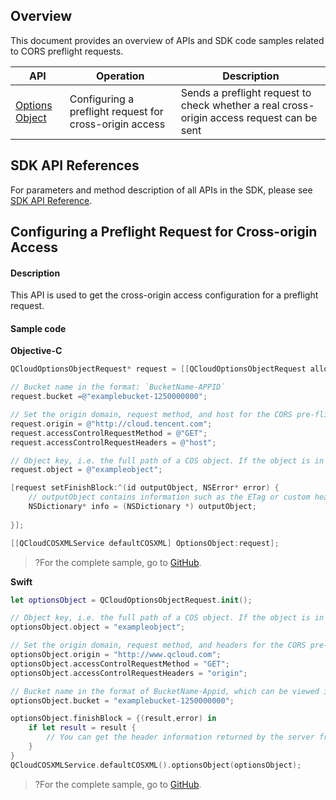 <!--
 * @Author: your name
 * @Date: 2020-12-07 10:53:33
 * @LastEditTime: 2021-06-08 09:27:54
 * @LastEditors: your name
 * @Description: In User Settings Edit
-->
## Overview

This document provides an overview of APIs and SDK code samples related to CORS preflight requests.

| API | Operation | Description |
| ------------------------------------------------------------ | -------------- | ----------------------------------------- |
| [Options Object](https://intl.cloud.tencent.com/document/product/436/8288) | Configuring a preflight request for cross-origin access | Sends a preflight request to check whether a real cross-origin access request can be sent |

## SDK API References

For parameters and method description of all APIs in the SDK, please see [SDK API Reference](https://cos-ios-sdk-doc-1253960454.file.myqcloud.com/).

## Configuring a Preflight Request for Cross-origin Access

#### Description
This API is used to get the cross-origin access configuration for a preflight request.

#### Sample code
**Objective-C**

[//]: # (.cssg-snippet-option-object)
```objective-c
QCloudOptionsObjectRequest* request = [[QCloudOptionsObjectRequest alloc] init];

// Bucket name in the format: `BucketName-APPID`
request.bucket =@"examplebucket-1250000000";

// Set the origin domain, request method, and host for the CORS pre-flight request.
request.origin = @"http://cloud.tencent.com";
request.accessControlRequestMethod = @"GET";
request.accessControlRequestHeaders = @"host";

// Object key, i.e. the full path of a COS object. If the object is in a directory, the path should be "video/xxx/movie.mp4"
request.object = @"exampleobject";

[request setFinishBlock:^(id outputObject, NSError* error) {
    // outputObject contains information such as the ETag or custom headers in the response.
    NSDictionary* info = (NSDictionary *) outputObject;
    
}];

[[QCloudCOSXMLService defaultCOSXML] OptionsObject:request];
```

>?For the complete sample, go to [GitHub](https://github.com/tencentyun/cos-snippets/tree/master/iOS/Objc/Examples/cases/BucketCORS.m).

**Swift**

[//]: # (.cssg-snippet-option-object)
```swift
let optionsObject = QCloudOptionsObjectRequest.init();

// Object key, i.e. the full path of a COS object. If the object is in a directory, the path should be "video/xxx/movie.mp4"
optionsObject.object = "exampleobject";

// Set the origin domain, request method, and headers for the CORS pre-flight request.
optionsObject.origin = "http://www.qcloud.com";
optionsObject.accessControlRequestMethod = "GET";
optionsObject.accessControlRequestHeaders = "origin";

// Bucket name in the format of BucketName-Appid, which can be viewed in the COS console at https://console.cloud.tencent.com/cos5/bucket
optionsObject.bucket = "examplebucket-1250000000";

optionsObject.finishBlock = {(result,error) in
    if let result = result {
        // You can get the header information returned by the server from `result`
    }
}
QCloudCOSXMLService.defaultCOSXML().optionsObject(optionsObject);
```

>?For the complete sample, go to [GitHub](https://github.com/tencentyun/cos-snippets/tree/master/iOS/Swift/Examples/cases/BucketCORS.swift).

